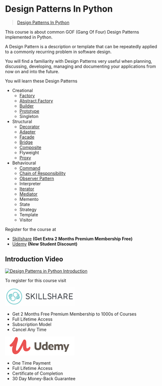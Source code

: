 # Design Patterns In Python

> [Design Patterns In Python](https://sbcode.net/python/)

This course is about common GOF (Gang Of Four) Design Patterns implemented in Python.

A Design Pattern is a description or template that can be repeatedly applied to a commonly recurring problem in software design.

You will find a familiarity with Design Patterns very useful when planning, discussing, developing, managing and documenting your applications from now on and into the future.

You will learn these Design Patterns

* Creational
    * [Factory](factory)
    * [Abstract Factory](abstract_factory)
    * [Builder](builder)
    * [Prototype](prototype)
    * Singleton
* Structural
    * [Decorator](decorator)
    * [Adapter](adapter)
    * [Facade](facade)
    * [Bridge](bridge)
    * [Composite](composite)
    * Flyweight
    * [Proxy](proxy)
* Behavioural
    * [Command](command)
    * [Chain of Responsibility](chain_of_responsibility)
    * [Observer Pattern](observer)
    * Interpreter
    * [Iterator](iterator)
    * [Mediator](mediator)
    * Memento
    * State
    * Strategy
    * Template
    * Visitor


Register for the course at 
- [Skillshare](https://skl.sh/34SM2Xg) **(Get Extra 2 Months Premium Membership Free)**
- [Udemy](https://www.udemy.com/course/design-patterns-in-python/?referralCode=7493DBBBF97FF2B0D24D) **(New Student Discount)**


## Introduction Video

[![Design Patterns in Python Introduction](https://img.youtube.com/vi/OOxyTUWsY7A/0.jpg)](https://youtu.be/OOxyTUWsY7A)



To register for this course visit

<a href="https://skl.sh/34SM2Xg" target="_blank"><img src="img/skillshare_btn.png" title="Skillshare 2 Months Free Premium Membership"/></a>

- Get 2 Months Free Premium Membership to 1000s of Courses
- Full Lifetime Access
- Subscription Model
- Cancel Any Time

<a href="https://www.udemy.com/course/design-patterns-in-python/?referralCode=7493DBBBF97FF2B0D24D" target="_blank"><img src="img/udemy_btn.png" title="Udemy Design Patterns in Python"/></a>

- One Time Payment
- Full Lifetime Access
- Certificate of Completion
- 30 Day Money-Back Guarantee
